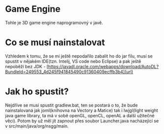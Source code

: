 # Game Engine
Tohle je 3D game engine naprogramovný v javě.
# Co se musí nainstalovat
Vzhledem k tomu, že se mi ještě nepodařilo zabalit ho do jar filu, musí se spustit v nějakém IDE(tzn. Intelij, VS code nebo Eclipse) a pak ještě nepoběží bez JDK - [https://javadl.oracle.com/webapps/download/AutoDL?BundleId=249553_4d245f941845490c91360409ecffb3b4](url)
# Jak ho spustit?
Nejdříve se musí spustit gradlew.bat, ten se postará o to, že bude nainstalovaná jak joml(knihovna na Vectory a Matice) tak i lwjgl(light weight java game library, ta má v sobě openGL, openCL, openAL a další užitečné věci). Potom by už měl jít zapnout přes soubor Launcher.java nacházející se v src/main/java/org/nsgg/main.

